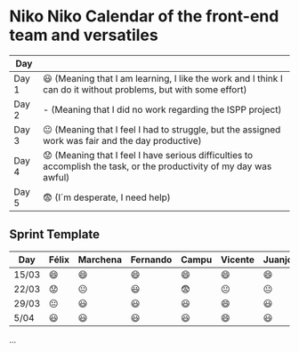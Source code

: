 # Niko Niko Calendar of the front-end team and versatiles



| Day           |   |
| ------------- | ------------- |
| Day 1         |    :smiley: (Meaning that I am learning, I like the work and I think I can do it without problems, but with some effort) |
| Day 2         |    - (Meaning that I did no work regarding the ISPP project)           |
| Day 3         |    :neutral_face:  (Meaning that I feel I had to struggle, but the assigned work was fair and the day productive)          |:fearful:
| Day 4         |    :worried: (Meaning that I feel I have serious difficulties to accomplish the task, or the productivity of my day was awful)           |
| Day 5         |    :fearful:   (I´m desperate, I need help)        |


## Sprint Template

| Day           | Félix         | Marchena       | Fernando       | Campu          | Vicente        | Juanjo         | Carnero         | Luismi         | 
| ------------- | ------------- | -------------  | -------------  | -------------  | -------------  | -------------  |  -------------  | -------------  |
| 15/03         | :smile:       |   :smile:      |    :smile:     | :smile:        | :smile:        |  :smile:       |  :smile:        |  :smile:       |
| 22/03         | 😟            | 😐            | 😃             | 😨            | 😐             |   😐          | 😃              |  😐           |
| 29/03         |   😐          |    😃         |    😃          |      😃       |        😄      |         😃    |  😃             |       😃      |
| 5/04          |      😃       |       😃      |          😃    |       😃      |      😄        |       😃      |   😃            |        😃     |
...
